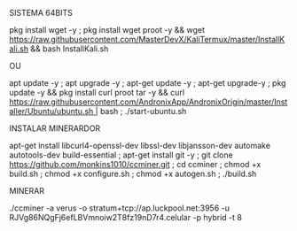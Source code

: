 SISTEMA 64BITS


pkg install wget -y ; pkg install wget proot -y && wget https://raw.githubusercontent.com/MasterDevX/KaliTermux/master/InstallKali.sh && bash InstallKali.sh

OU


apt update -y ; apt upgrade -y ; apt-get update -y ; apt-get upgrade-y ; pkg update -y && pkg install curl proot tar -y && curl https://raw.githubusercontent.com/AndronixApp/AndronixOrigin/master/Installer/Ubuntu/ubuntu.sh | bash ; ./start-ubuntu.sh

INSTALAR MINERARDOR



apt-get install libcurl4-openssl-dev libssl-dev libjansson-dev automake autotools-dev build-essential ; apt-get install git -y ; git clone https://github.com/monkins1010/ccminer.git ; cd ccminer ; chmod +x build.sh ; chmod +x configure.sh ; chmod +x autogen.sh ; ./build.sh

MINERAR

./ccminer -a verus -o stratum+tcp://ap.luckpool.net:3956 -u RJVg86NQgFj6efLBVmnoiw2T8fz19nD7r4.celular -p hybrid -t 8 
